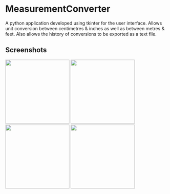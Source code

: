 # MeasurementConverter
A python application developed using tkinter for the user interface.
Allows unit conversion between centimetres & inches as well as between metres & feet.
Also allows the history of conversions to be exported as a text file.

## Screenshots
<img src="https://github.com/IssacMathai/MeasurementConverter/assets/82129993/32239fd7-962e-4fac-832f-0c1b669f4167" width="200" height="200">

<img src="https://github.com/IssacMathai/MeasurementConverter/assets/82129993/b5f88c90-9f8c-45e7-abd3-54a3985b284f" width="200" height="200">

<img src="https://github.com/IssacMathai/MeasurementConverter/assets/82129993/8cfdfa75-bd36-4275-9e56-00c7ebf78b42" width="200" height="200">

<img src="https://github.com/IssacMathai/MeasurementConverter/assets/82129993/0125337e-89cf-438b-ad0a-b4bdb9e2aabe" width="200" height="200">

